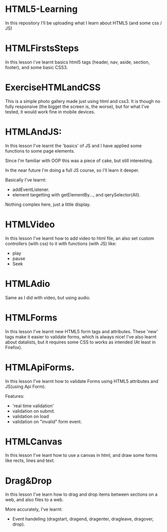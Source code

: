 # HTML5-Learning
In this repository I'll be uploading what I learn about HTML5 (and some css / JS)

# HTMLFirstsSteps
In this lesson i've learnt basics html5 tags (header, nav, aside, section, footer),
and some basic CSS3.

# ExerciseHTMLandCSS

This is a simple photo gallery made just using html and css3.
It is though no fully responsive (the bigget the screen is, the worse), 
but for what I've tested, it would work fine in mobile devices.

# HTMLAndJS:

In this lesson I've learnt the 'basics' of JS and I have applied some functions 
to some page elements.

Since I'm familiar with OOP this was a piece of cake, but still interesting.

In the near future I'm doing a full JS course, so I'll learn it deeper.

Basically I've learnt:
* addEventListener.
* element targetting with getElementBy...,  and qerySelector(All).

Nothing complex here, just a little display.

# HTMLVideo

In this lesson I've learnt how to add video to html file, an also
set custom controllers (with css) to it with functions (with JS) like:
* play
* pause
* Seek

# HTMLAdio

Same as I did with video, but using audio.

# HTMLForms

In this lesson I've learnt new HTML5 form tags and attributes.
These 'new' tags make it easier to validate forms, which is always nice!
I've also learnt about datalists, but it requires some CSS to works as intended (At least in Firefox).

# HTMLApiForms.

In this lesson I've learnt how to validate Forms using HTML5 attributes and JS(using Api Form).

Features:

* 'real time validation'
* validation on submit.
* validation on load
* validation on "invalid" form event.

# HTMLCanvas

In this lesson I've leant how to use a canvas in html, and draw some forms like rects, lines and text.

# Drag&Drop

In this lesson I've learn how to drag and drop items between sections on a web, and also files to a web.

More accurately, I've learnt:

* Event handeling (dragstart, dragend, dragenter, dragleave, dragover, drop).